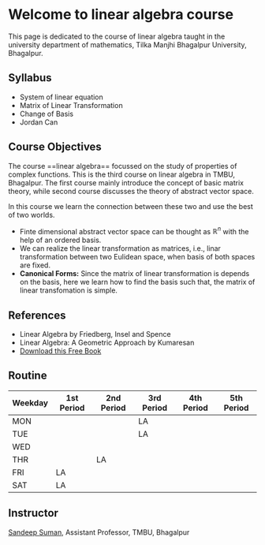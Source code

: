# Welcome to linear algebra course

This page is dedicated to the course of linear algebra taught in the university department of mathematics, Tilka Manjhi Bhagalpur University, Bhagalpur.

## Syllabus

- System of linear equation
- Matrix of Linear Transformation
- Change of Basis
- Jordan Can
## Course Objectives

The course ==linear algebra== focussed on the study of properties of complex functions. This is the third course on linear algebra in TMBU, Bhagalpur. The first course mainly introduce the concept of basic matrix theory, while second course discusses the theory of abstract vector space. 

In this course we learn the connection between these two and use the best of two worlds.

- Finte dimensional abstract vector space can be thought as $\mathbb{R}^n$ with the help of an ordered basis.
- We can realize the linear transformation as matrices, i.e., linar transformation between two Eulidean space, when basis of both spaces are fixed.
- **Canonical Forms:** Since the matrix of linear transformation is depends on the basis, here we learn how to find the basis such that, the matrix of linear transfomation is simple.

## References

- Linear Algebra by Friedberg, Insel and Spence
- Linear Algebra: A Geometric Approach by Kumaresan
- [Download this Free Book](https://www.math.ucdavis.edu/~linear/linear-guest.pdf)

## Routine

| Weekday | 1st Period | 2nd Period | 3rd Period | 4th Period | 5th Period |
|---------|------------|------------|------------|------------|------------|
| MON     |            |            | LA         |            |            |
| TUE     |            |            | LA         |            |            |
| WED     |            |            |            |            |            |
| THR     |            | LA         |            |            |            |
| FRI     | LA         |            |            |            |            |
| SAT     | LA         |            |            |            |            |

## Instructor

[Sandeep Suman](https://sandeepsuman.com), Assistant Professor, TMBU, Bhagalpur